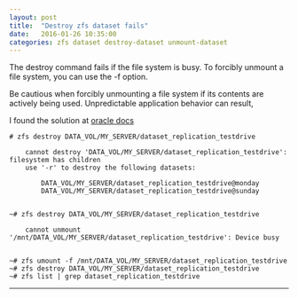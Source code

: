 ```yaml
---
layout: post
title:  "Destroy zfs dataset fails"
date:   2016-01-26 10:35:00
categories: zfs dataset destroy-dataset unmount-dataset
---
```


The destroy command fails if the file system is busy. 
To forcibly unmount a file system, you can use the -f option. 

Be cautious when forcibly unmounting a file system if its contents are actively being used. 
Unpredictable application behavior can result,

I found the solution at [oracle docs]

    # zfs destroy DATA_VOL/MY_SERVER/dataset_replication_testdrive

        cannot destroy 'DATA_VOL/MY_SERVER/dataset_replication_testdrive': filesystem has children
        use '-r' to destroy the following datasets:

            DATA_VOL/MY_SERVER/dataset_replication_testdrive@monday
            DATA_VOL/MY_SERVER/dataset_replication_testdrive@sunday


    ~# zfs destroy DATA_VOL/MY_SERVER/dataset_replication_testdrive

        cannot unmount '/mnt/DATA_VOL/MY_SERVER/dataset_replication_testdrive': Device busy


    ~# zfs umount -f /mnt/DATA_VOL/MY_SERVER/dataset_replication_testdrive
    ~# zfs destroy DATA_VOL/MY_SERVER/dataset_replication_testdrive
    ~# zfs list | grep dataset_replication_testdrive



---
[oracle docs]: <http://docs.oracle.com/cd/E19253-01/819-5461/gamnr/index.html>
